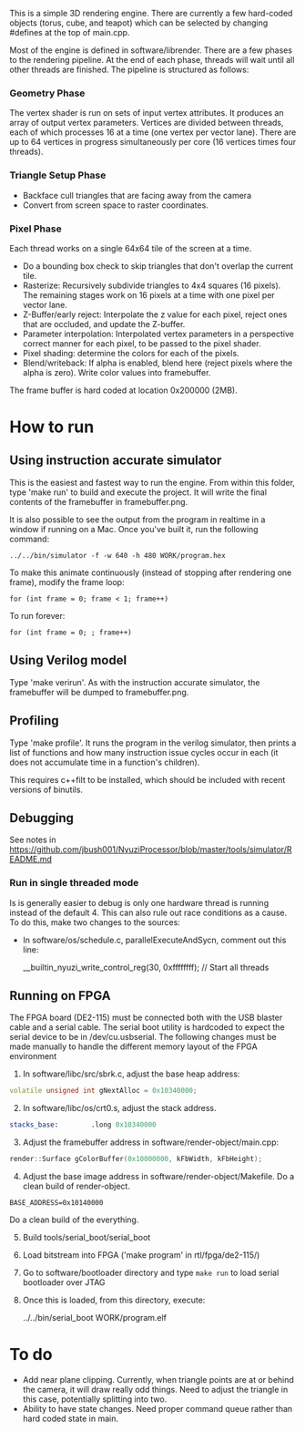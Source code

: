 This is a simple 3D rendering engine.  There are currently a few hard-coded 
objects (torus, cube, and teapot) which can be selected by changing #defines 
at the top of main.cpp.  

Most of the engine is defined in software/librender. There are a few phases to the 
rendering pipeline. At the end of each phase, threads will  wait until all other 
threads are finished.  The pipeline is structured as follows:

### Geometry Phase
The vertex shader is run on sets of input vertex attributes.  It produces 
an array of output vertex parameters.  Vertices are divided between threads, each of 
which processes 16 at a time (one vertex per vector lane). There are up to 64 
vertices in progress simultaneously per core (16 vertices times four threads).  

### Triangle Setup Phase
- Backface cull triangles that are facing away from the camera
- Convert from screen space to raster coordinates. 

### Pixel Phase
Each thread works on a single 64x64 tile of the screen at a time. 

- Do a bounding box check to skip triangles that don't overlap the current tile.
- Rasterize: Recursively subdivide triangles to 4x4 squares (16 pixels). The remaining stages work on 16 pixels at a time with one pixel per vector lane.
- Z-Buffer/early reject: Interpolate the z value for each pixel, reject ones that are occluded, and update the Z-buffer.
- Parameter interpolation: Interpolated vertex parameters in a perspective correct manner for each pixel, to be passed to the pixel shader.
- Pixel shading: determine the colors for each of the pixels.
- Blend/writeback: If alpha is enabled, blend here (reject pixels where the alpha is zero). Write 
  color values into framebuffer.

The frame buffer is hard coded at location 0x200000 (2MB).

# How to run

## Using instruction accurate simulator

This is the easiest and fastest way to run the engine. From within this folder, 
type 'make run' to build and execute the project.  It will write the final 
contents of the framebuffer in framebuffer.png.

It is also possible to see the output from the program in realtime in a 
window if running on a Mac. Once you've built it, run the following 
command:

    ../../bin/simulator -f -w 640 -h 480 WORK/program.hex

To make this animate continuously (instead of stopping after rendering
one frame), modify the frame loop:

	for (int frame = 0; frame < 1; frame++)

To run forever:

	for (int frame = 0; ; frame++)

## Using Verilog model

Type 'make verirun'.  As with the instruction accurate simulator, the 
framebuffer will be dumped to framebuffer.png.

## Profiling

Type 'make profile'.  It runs the program in the verilog simulator, then 
prints a list of functions and how many instruction issue cycles occur in 
each (it does not accumulate time in a function's children).

This requires c++filt to be installed, which should be included with recent 
versions of binutils.

## Debugging

See notes in https://github.com/jbush001/NyuziProcessor/blob/master/tools/simulator/README.md

### Run in single threaded mode

Is is generally easier to debug is only one hardware thread is running 
instead of the default 4. This can also rule out race conditions as a 
cause. To do this, make two changes to the sources:
- In software/os/schedule.c, parallelExecuteAndSycn, comment out this line:

    __builtin_nyuzi_write_control_reg(30, 0xffffffff);	// Start all threads

## Running on FPGA
The FPGA board (DE2-115) must be connected both with the USB blaster cable and 
a serial cable. The serial boot utility is hardcoded to expect the serial device 
to be in /dev/cu.usbserial. The following changes must be made manually to handle
the different memory layout of the FPGA environment

1. In software/libc/src/sbrk.c, adjust the base heap address:

```c++
volatile unsigned int gNextAlloc = 0x10340000;	
```

2. In software/libc/os/crt0.s, adjust the stack address.  

```asm
stacks_base:		.long 0x10340000
```

3. Adjust the framebuffer address in software/render-object/main.cpp:

```c++
render::Surface gColorBuffer(0x10000000, kFbWidth, kFbHeight);
```

4. Adjust the base image address in software/render-object/Makefile.  Do a clean build of render-object.

```make
BASE_ADDRESS=0x10140000
```

Do a clean build of the everything. 

5. Build tools/serial_boot/serial_boot
6. Load bitstream into FPGA ('make program' in rtl/fpga/de2-115/)
7. Go to software/bootloader directory and type `make run` to load serial bootloader over JTAG
8. Once this is loaded, from this directory, execute:

    ../../bin/serial_boot WORK/program.elf

# To do
- Add near plane clipping.  Currently, when triangle points are at or behind the camera,
it will draw really odd things.  Need to adjust the triangle in this case, potentially 
splitting into two.
- Ability to have state changes.  Need proper command queue rather than hard coded
state in main.

